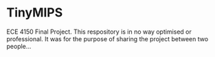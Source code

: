 # TinyMIPS
ECE 4150 Final Project. This respository is in no way optimised or professional. It was for the purpose of sharing the project between two people...
